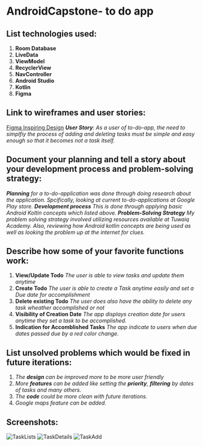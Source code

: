 # AndroidCapstone- to do app

## List technologies used:
1. **Room Database**
2. **LiveData** 
3. **ViewModel** 
4. **RecyclerView**
5. **NavController**
6. **Android Studio**
7. **Kotlin**
8. **Figma**

## Link to wireframes and user stories:
[Figma Inspiring Design](http://https://www.figma.com/file/NlGazZbbu6U3EbhZAIgQ5A/Learn-UIUX-%3A-To-Do-List-App-(Community)?node-id=0%3A1)
_**User Story**: As a user of to-do-app, the need to simplfiy the process of adding and deleting tasks must be simple and easy enough so that it becomes not a task itself._ 

## Document your planning and tell a story about your development process and problem-solving strategy:
 _**Planning** 
 for a to-do-application was done through doing research about the application. Spcifically, looking at current to-do-applications at Google Play store._
 _**Development process**
 This is done through applying basic Android Koltin concepts which listed above._
 _**Problem-Solving Strategy**
 My problem solving strategy involved utilizing resources available at Tuwaiq Academy. Also, reviewing how Android kotlin concepts are being used as well as looking the problem up at the internet for clues._
 
## Describe how some of your favorite functions work:
1. **View/Update Todo** *The user is able to view tasks and update them anytime*
1. **Create Todo** *The user is able to create a Task anytime easily and set a Due date for accomplishment*
2. **Delete existing Todo** *The user does also have the ability to delete any task wheather accomplished or not*
4. **Visibility of Creation Date** *The app displays creation date for users anytime they set a task to be accomplished.* 
5. **Indication for Accomblished Tasks** *The app indicate to users when due dates passed due by a red color change.*

## List unsolved problems which would be fixed in future iterations:
1. _The **design** can be improved more to be more user friendly_
2. _More **features** can be added like setting the **priority**, **filtering** by dates of tasks and many others._
3. _The **code** could be more clean with future iterations._
4. _Google maps feature can be added._

## Screenshots:
![TaskLists](https://github.com/awaw2248/AndroidCapstone/blob/master/TasksList.jpg)
![TaskDetails](https://github.com/awaw2248/AndroidCapstone/blob/master/TasksDetails.jpg)
![TaskAdd](https://github.com/awaw2248/AndroidCapstone/blob/master/AddTasks.jpg)
